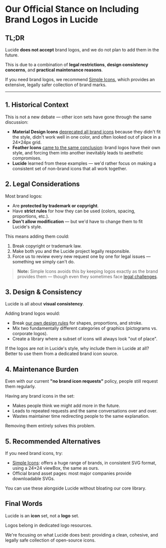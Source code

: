 # Our Official Stance on Including Brand Logos in Lucide

## TL;DR

Lucide **does not accept** brand logos, and we do not plan to add them in the future.

This is due to a combination of **legal restrictions**, **design consistency concerns**, and **practical maintenance reasons**.

If you need brand logos, we recommend [Simple Icons](https://simpleicons.org/), which provides an extensive, legally safer collection of brand marks.

---

## 1. Historical Context

This is not a new debate — other icon sets have gone through the same discussion:

- **Material Design Icons** [deprecated all brand icons](https://github.com/Templarian/MaterialDesign/issues/6602) because they didn't fit the style, didn't work well in one color, and often looked out of place in a 24×24px grid.
- **Feather Icons** [came to the same conclusion](https://github.com/feathericons/feather/issues/763): brand logos have their own style, and forcing them into another inevitably leads to aesthetic compromises.
- **Lucide** learned from these examples — we'd rather focus on making a consistent set of non-brand icons that all work together.

## 2. Legal Considerations

Most brand logos:
- Are **protected by trademark or copyright**.
- Have **strict rules** for how they can be used (colors, spacing, proportions, etc.).
- **Don't allow modification** — but we'd have to change them to fit Lucide's style.

This means adding them could:
1. Break copyright or trademark law.
2. Make both you and the Lucide project legally responsible.
3. Force us to review every new request one by one for legal issues — something we simply can't do.

> **Note:** Simple Icons avoids this by keeping logos exactly as the brand provides them — though even they sometimes face [legal challenges](https://github.com/simple-icons/simple-icons/issues/11236).

## 3. Design & Consistency

Lucide is all about **visual consistency**.

Adding brand logos would:
- Break [our own design rules](https://lucide.dev/guide/design/icon-design-guide#icon-design-principles) for shapes, proportions, and stroke.
- Mix two fundamentally different categories of graphics (pictograms vs. corporate logos).
- Create a library where a subset of icons will always look "out of place".

If the logos are not in Lucide's style, why include them in Lucide at all? Better to use them from a dedicated brand icon source.

## 4. Maintenance Burden

Even with our current **"no brand icon requests"** policy, people still request them regularly.

Having any brand icons in the set:
- Makes people think we might add more in the future.
- Leads to repeated requests and the same conversations over and over.
- Wastes maintainer time redirecting people to the same explanation.

Removing them entirely solves this problem.

## 5. Recommended Alternatives

If you need brand icons, try:
- [Simple Icons](https://simpleicons.org/): offers a huge range of brands, in consistent SVG format, using a 24×24 viewBox, the same as ours.
- Official brand asset pages: most major companies provide downloadable SVGs.

You can use these alongside Lucide without bloating our core library.

## Final Words

Lucide is an **icon** set, not a **logo** set.

Logos belong in dedicated logo resources.

We're focusing on what Lucide does best: providing a clean, cohesive, and legally safe collection of open-source icons.
